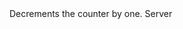 <function name="Decrement" parent="VProfCounter" type="classfunc">
	<description>
		Decrements the counter by one.
	</description>
	<realm>Server</realm>
</function>